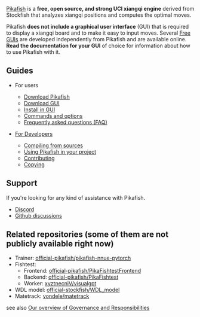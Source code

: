 [Pikafish](https://pikafish.org/) is a **free, open source, and strong UCI xiangqi engine** derived from Stockfish that analyzes xiangqi positions and computes the optimal moves. 

Pikafish **does not include a graphical user interface** (GUI) that is required to display a xiangqi board and to make it easy to input moves. Several [Free GUIs](Download-and-usage#free) are developed independently from Pikafish and are available online. 
**Read the documentation for your GUI** of choice for information about how to use Pikafish with it.

## Guides

* For users
  * [Download Pikafish](Download-and-usage#download-pikafish)
  * [Download GUI](Download-and-usage#download-a-xiangqi-gui)
  * [Install in GUI](Download-and-usage#install-in-a-xiangqi-gui)
  * [Commands and options](UCI-&-Commands)
  * [Frequently asked questions (FAQ)](Pikafish-FAQ)

* [For Developers](Developers)
  * [Compiling from sources](Compiling-from-source)
  * [Using Pikafish in your project](Developers#using-pikafish-in-your-own-project)
  * [Contributing](Developers#participating-in-the-project)
  * [Copying](https://github.com/official-pikafish/Pikafish/blob/master/Copying.txt)

## Support

If you're looking for any kind of assistance with Pikafish.

* [Discord](https://discord.com/invite/uSb3RXb7cY)
* [Github discussions](https://github.com/official-pikafish/Pikafish/discussions/categories/q-a)

## Related repositories (some of them are not publicly available right now)

* Trainer: [official-pikafish/pikafish-nnue-pytorch](https://github.com/official-pikafish/pikafish-nnue-pytorch)
* Fishtest:
  * Frontend: [official-pikafish/PikaFishtestFrontend](https://github.com/official-pikafish/PikaFishtestFrontend)
  * Backend: [official-pikafish/PikaFishtest](https://github.com/official-pikafish/PikaFishtest)
  * Worker: [xyztnecniV/visualgpt](https://github.com/xyztnecniV/visualgpt)
* WDL model: [official-stockfish/WDL_model](https://github.com/official-stockfish/WDL_model)
* Matetrack: [vondele/matetrack](https://github.com/vondele/matetrack)

see also [Our overview of Governance and Responsibilities](Governance-and-responsibilities)
